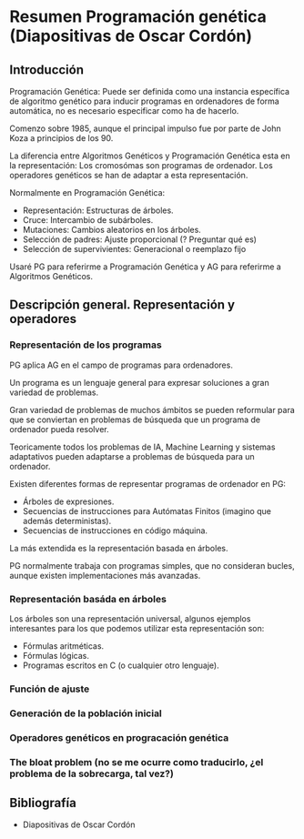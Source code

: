 # Resumen Programación genética (Diapositivas de Oscar Cordón)

## Introducción

Programación Genética: Puede ser definida como una instancia específica de algoritmo genético para inducir programas en ordenadores de forma automática, no es necesario especificar como ha de hacerlo.

Comenzo sobre 1985, aunque el principal impulso fue por parte de John Koza a principios de los 90.

La diferencia entre Algoritmos Genéticos y Programación Genética esta en la representación: Los cromosómas son programas de ordenador. Los operadores genéticos se han de adaptar a esta representación.


Normalmente en Programación Genética:

- Representación: Estructuras de árboles.
- Cruce: Intercambio de subárboles.
- Mutaciones: Cambios aleatorios en los árboles.
- Selección de padres: Ajuste proporcional (? Preguntar qué es)
- Selección de supervivientes: Generacional o reemplazo fijo

Usaré PG para referirme a Programación Genética y AG para referirme a Algoritmos Genéticos.


## Descripción general. Representación y operadores

### Representación de los programas

PG aplica AG en el campo de programas para ordenadores.

Un programa es un lenguaje general para expresar soluciones a gran variedad de problemas.

Gran variedad de problemas de muchos ámbitos se pueden reformular para que se conviertan en problemas de búsqueda que un programa de ordenador pueda resolver.

Teoricamente todos los problemas de IA, Machine Learning y sistemas adaptativos pueden adaptarse a problemas de búsqueda para un ordenador.

Existen diferentes formas de representar programas de ordenador en PG:

- Árboles de expresiones.
- Secuencias de instrucciones para Autómatas Finitos (imagino que además deterministas).
- Secuencias de instrucciones en código máquina.

La más extendida es la representación basada en árboles.

PG normalmente trabaja con programas simples, que no consideran bucles, aunque existen implementaciones más avanzadas.




### Representación basáda en árboles

Los árboles son una representación universal, algunos ejemplos interesantes para los que podemos utilizar esta representación son:

- Fórmulas aritméticas.
- Fórmulas lógicas.
- Programas escritos en C (o cualquier otro lenguaje).


### Función de ajuste

### Generación de la población inicial

### Operadores genéticos en progracación genética

### The bloat problem (no se me ocurre como traducirlo, ¿el problema de la sobrecarga, tal vez?)


## Bibliografía

- Diapositivas de Oscar Cordón
